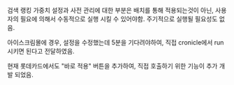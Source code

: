 검색 랭킹 가중치 설정과 사전 관리에 대한 부분은 배치를 통해 적용되는것이 아닌, 사용자의 필요에 의해서 수동적으로 실행 시킬 수 있어야함. 주기적으로 실행될 필요성도 없음.

아이스크림몰에 경우, 설정을 수정했는데 5분을 기다려야하여, 직접 cronicle에서 run 시키면 된다고 전달하였음.

현재 롯데카드에서도 "바로 적용" 버튼을 추가하여, 직접 호출하기 위한 기능이 추가 개발 되었음.